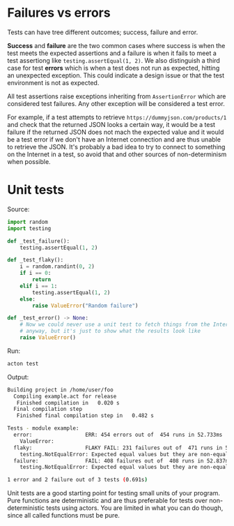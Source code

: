 # Failures vs errors

Tests can have tree different outcomes; success, failure and error.

**Success** and **failure** are the two common cases where success is when the test meets the expected assertions and a failure is when it fails to meet a test assertiong like `testing.assertEqual(1, 2)`. We also distinguish a third case for test **errors** which is when a test does not run as expected, hitting an unexpected exception. This could indicate a design issue or that the test environment is not as expected.

All test assertions raise exceptions inheriting from `AssertionError` which are considered test failures. Any other exception will be considered a test error.

For example, if a test attempts to retrieve `https://dummyjson.com/products/1` and check that the returned JSON looks a certain way, it would be a test failure if the returned JSON does not mach the expected value and it would be a test error if we don't have an Internet connection and are thus unable to retrieve the JSON. It's probably a bad idea to try to connect to something on the Internet in a test, so avoid that and other sources of non-determinism when possible.

# Unit tests

Source:
```python
import random
import testing

def _test_failure():
    testing.assertEqual(1, 2)

def _test_flaky():
    i = random.randint(0, 2)
    if i == 0:
        return
    elif i == 1:
        testing.assertEqual(1, 2)
    else:
        raise ValueError("Random failure")

def _test_error() -> None:
    # Now we could never use a unit test to fetch things from the Internet
    # anyway, but it's just to show what the results look like
    raise ValueError()

```

Run:
```sh
acton test
```

Output:
```sh
Building project in /home/user/foo
  Compiling example.act for release
   Finished compilation in   0.020 s
  Final compilation step
   Finished final compilation step in   0.482 s

Tests - module example:
  error:                 ERR: 454 errors out of  454 runs in 52.733ms
    ValueError: 
  flaky:                 FLAKY FAIL: 231 failures out of  471 runs in 52.819ms
    testing.NotEqualError: Expected equal values but they are non-equal. A: 1 B: 2
  failure:               FAIL: 408 failures out of  408 runs in 52.837ms
    testing.NotEqualError: Expected equal values but they are non-equal. A: 1 B: 2

1 error and 2 failure out of 3 tests (0.691s)

```

Unit tests are a good starting point for testing small units of your program. Pure functions are deterministic and are thus preferable for tests over non-deterministic tests using actors. You are limited in what you can do though, since all called functions must be pure.
